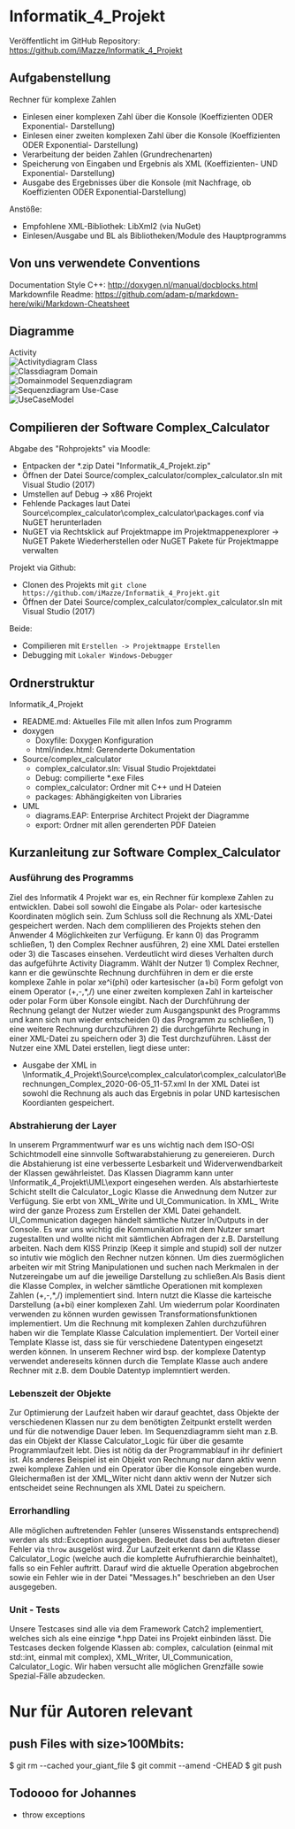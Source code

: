 ﻿# Informatik_4_Projekt
Veröffentlicht im GitHub Repository: https://github.com/iMazze/Informatik_4_Projekt
## Aufgabenstellung
Rechner für komplexe Zahlen
- Einlesen einer komplexen Zahl über die Konsole (Koeffizienten ODER Exponential- Darstellung)
- Einlesen einer zweiten komplexen Zahl über die Konsole (Koeffizienten ODER Exponential- Darstellung)
- Verarbeitung der beiden Zahlen (Grundrechenarten)
- Speicherung von Eingaben und Ergebnis als XML (Koeffizienten- UND Exponential-
Darstellung)
- Ausgabe des Ergebnisses über die Konsole (mit Nachfrage, ob Koeffizienten ODER
Exponential-Darstellung) 

Anstöße:
- Empfohlene XML-Bibliothek: LibXml2 (via NuGet)
- Einlesen/Ausgabe und BL als Bibliotheken/Module des Hauptprogramms

## Von uns verwendete Conventions
Documentation Style C++: http://doxygen.nl/manual/docblocks.html <br/>
Markdownfile Readme: https://github.com/adam-p/markdown-here/wiki/Markdown-Cheatsheet

## Diagramme
Activity<br/>
![Activitydiagram](UML/export/Activity.png)
Class<br/>
![Classdiagram](UML/export/Class.png)
Domain<br/>
![Domainmodel](UML/export/Domain.png)
Sequenzdiagram<br/>
![Sequenzdiagram](UML/export/Sequence.png)
Use-Case<br/>
![UseCaseModel](UML/export/Use_Case.png)


## Compilieren der Software Complex_Calculator
Abgabe des "Rohprojekts" via Moodle:
- Entpacken der *.zip Datei "Informatik_4_Projekt.zip"
- Öffnen der Datei Source/complex_calculator/complex_calculator.sln mit Visual Studio (2017)
- Umstellen auf Debug -> x86 Projekt
- Fehlende Packages laut Datei Source\complex_calculator\complex_calculator\packages.conf via NuGET herunterladen
- NuGET via Rechtsklick auf Projektmappe im Projektmappenexplorer -> NuGET Pakete Wiederherstellen oder NuGET Pakete für Projektmappe verwalten

Projekt via Github:
- Clonen des Projekts mit `git clone https://github.com/iMazze/Informatik_4_Projekt.git`
- Öffnen der Datei Source/complex_calculator/complex_calculator.sln mit Visual Studio (2017)

Beide:
- Compilieren mit `Erstellen -> Projektmappe Erstellen`
- Debugging mit `Lokaler Windows-Debugger`

## Ordnerstruktur
Informatik_4_Projekt
- README.md: Aktuelles File mit allen Infos zum Programm
- doxygen
  - Doxyfile: Doxygen Konfiguration
  - html/index.html: Gerenderte Dokumentation
- Source/complex_calculator
  - complex_calculator.sln: Visual Studio Projektdatei
  - Debug: compilierte *.exe Files
  - complex_calculator: Ordner mit C++ und H Dateien
  - packages: Abhängigkeiten von Libraries
- UML
  - diagrams.EAP: Enterprise Architect Projekt der Diagramme
  - export: Ordner mit allen gerenderten PDF Dateien

## Kurzanleitung zur Software Complex_Calculator
### Ausführung des Programms
Ziel des Informatik 4 Projekt war es, ein Rechner für komplexe Zahlen zu entwicklen. Dabei soll sowohl die Eingabe als Polar- oder kartesische Koordinaten möglich sein. Zum Schluss soll die Rechnung als XML-Datei gespeichert werden. 
Nach dem complilieren des Projekts stehen den Anwender 4 Möglichkeiten zur Verfügung. Er kann 0) das Programm schließen, 1) den Complex Rechner ausführen, 2) eine XML Datei erstellen oder 3) die Tascases einsehen. Verdeutlicht wird dieses Verhalten durch das aufgeführte Activity Diagramm. 
Wählt der Nutzer 1) Complex Rechner, kann er die gewünschte Rechnung durchführen in dem er die erste komplexe Zahle in polar xe^i(phi) oder kartesischer (a+bi) Form gefolgt von einem Operator (+,-,*,/) une einer zweiten komplexen Zahl in karteischer oder polar Form über Konsole eingibt. 
Nach der Durchführung der Rechnung gelangt der Nutzer wieder zum Ausgangspunkt des Programms und kann sich nun wieder entscheiden 0) das Programm zu schließen, 1) eine weitere Rechnung durchzuführen 2) die durchgeführte Rechung in einer XML-Datei zu speichern oder 3) die Test durchzuführen. Lässt der Nutzer eine XML Datei erstellen, liegt diese unter:
- Ausgabe der XML in \Informatik_4_Projekt\Source\complex_calculator\complex_calculator\Berechnungen_Complex_2020-06-05_11-57.xml
In der XML Datei ist sowohl die Rechnung als auch das Ergebnis in polar UND kartesischen Koordianten gespeichert. 

### Abstrahierung der Layer
In unserem Prgrammentwurf war es uns wichtig nach dem ISO-OSI Schichtmodell eine sinnvolle Softwarabstahierung zu genereieren. Durch die Abstahierung ist eine verbesserte Lesbarkeit und Widerverwendbarkeit der Klassen gewährleistet. Das Klassen Diagramm kann unter \Informatik_4_Projekt\UML\export eingesehen werden. Als abstarhierteste Schicht stellt die Calculator_Logic Klasse die Anwednung dem Nutzer zur Verfügung. Sie erbt von XML_Write und UI_Communication. In XML_ Write wird der ganze Prozess zum Erstellen der XML Datei gehandelt. UI_Communication dagegen händelt sämtliche Nutzer In/Outputs in der Console. Es war uns wichtig die Kommunikation mit dem Nutzer smart zugestallten und wollte nicht mit sämtlichen Abfragen der z.B. Darstellung arbeiten. Nach dem KISS Prinzip (Keep it simple and stupid) soll der nutzer so intutiv wie möglich den Rechner nutzen können. Um dies zuermöglichen arbeiten wir mit String Manipulationen und suchen nach Merkmalen in der Nutzereingabe um auf die jeweilige Darstellung zu schließen.Als Basis dient die Klasse Complex, in welcher sämtliche Operationen mit komplexen Zahlen (+,-,*,/) implementiert sind. Intern nutzt die Klasse die karteische Darstellung (a+bi) einer komplexen Zahl. Um wiederrum polar Koordinaten verwenden zu können wurden gewissen Transformationsfunktionen implementiert. Um die Rechnung mit komplexen Zahlen durchzuführen haben wir die Template Klasse Calculation implementiert. Der Vorteil einer Template Klasse ist, dass sie für verschiedene Datentypen eingesetzt werden können. In unserem Rechner wird bsp. der komplexe Datentyp verwendet andereseits können durch die Template Klasse auch andere Rechner mit z.B. dem Double Datentyp implemntiert werden. 

### Lebenszeit der Objekte
Zur Optimierung der Laufzeit haben wir darauf geachtet, dass Objekte der verschiedenen Klassen nur zu dem benötigten Zeitpunkt erstellt werden und für die notwendige Dauer leben. Im Sequenzdiagramm sieht man z.B. das ein Objekt der Klasse Calculator_Logic für über die gesamte Programmlaufzeit lebt. Dies ist nötig da der Programmablauf in ihr definiert ist. Als anderes Beispiel ist ein Objekt von Rechnung nur dann aktiv wenn zwei komplexe Zahlen und ein Operator über die Konsole eingeben wurde. Gleichermaßen ist der XML_Witer nicht dann aktiv wenn der Nutzer sich entscheidet seine Rechnungen als XML Datei zu speichern. 

### Errorhandling
Alle möglichen auftretenden Fehler (unseres Wissenstands entsprechend) werden als std::Exception ausgegeben. Bedeutet dass bei auftreten dieser Fehler via `throw` ausgelöst wird. 
Zur Laufzeit erkennt dann die Klasse Calculator_Logic (welche auch die komplette Aufrufhierarchie beinhaltet), falls so ein Fehler auftritt. 
Darauf wird die aktuelle Operation abgebrochen sowie ein Fehler wie in der Datei "Messages.h" beschrieben an den User ausgegeben.
### Unit - Tests
Unsere Testcases sind alle via dem Framework Catch2 implementiert, welches sich als eine einzige *.hpp Datei ins Projekt einbinden lässt.
Die Testcases decken folgende Klassen ab: complex, calculation (einmal mit std::int, einmal mit complex), XML_Writer, UI_Communication, Calculator_Logic.
Wir haben versucht alle möglichen Grenzfälle sowie Spezial-Fälle abzudecken. 


# Nur für Autoren relevant
## push Files with size>100Mbits:
$ git rm --cached your_giant_file
$ git commit --amend -CHEAD
$ git push

## Todoooo for Johannes
- throw exceptions

